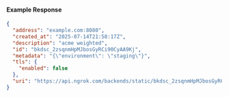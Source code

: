 <!-- Code generated for API Clients. DO NOT EDIT. -->

#### Example Response

```json
{
  "address": "example.com:8080",
  "created_at": "2025-07-14T21:58:17Z",
  "description": "acme weighted",
  "id": "bkdsc_2zsqnmHpMJbosGyRCi90CyAA9Kj",
  "metadata": "{\"environment\": \"staging\"}",
  "tls": {
    "enabled": false
  },
  "uri": "https://api.ngrok.com/backends/static/bkdsc_2zsqnmHpMJbosGyRCi90CyAA9Kj"
}
```
